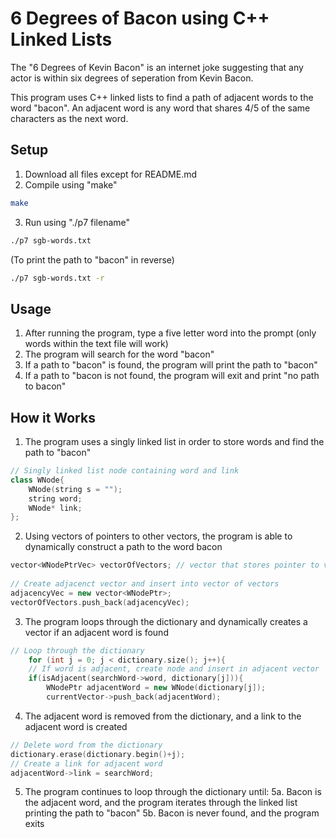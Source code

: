 # 6 Degrees of Bacon using C++ Linked Lists
The "6 Degrees of Kevin Bacon" is an internet joke suggesting that any actor is within six degrees of seperation from Kevin Bacon.

This program uses C++ linked lists to find a path of adjacent words to the word "bacon". An adjacent word is any word that shares 4/5 of the same characters as the next word.

## Setup
1. Download all files except for README.md
2. Compile using "make"
```bash
make
```
3. Run using "./p7 filename"
```bash
./p7 sgb-words.txt
```
(To print the path to "bacon" in reverse)
```bash
./p7 sgb-words.txt -r
```

## Usage
1. After running the program, type a five letter word into the prompt (only words within the text file will work)
2. The program will search for the word "bacon"
3. If a path to "bacon" is found, the program will print the path to "bacon"
4. If a path to "bacon is not found, the program will exit and print "no path to bacon"

## How it Works
1. The program uses a singly linked list in order to store words and find the path to "bacon"
```c++
// Singly linked list node containing word and link
class WNode{
    WNode(string s = "");
    string word;
    WNode* link;
};
```
2. Using vectors of pointers to other vectors, the program is able to dynamically construct a path to the word bacon
```c++
vector<WNodePtrVec> vectorOfVectors; // vector that stores pointer to vectors of WNodes
  
// Create adjacenct vector and insert into vector of vectors
adjacencyVec = new vector<WNodePtr>;
vectorOfVectors.push_back(adjacencyVec);
```
3. The program loops through the dictionary and dynamically creates a vector if an adjacent word is found
```c++
// Loop through the dictionary
    for (int j = 0; j < dictionary.size(); j++){
    // If word is adjacent, create node and insert in adjacent vector
    if(isAdjacent(searchWord->word, dictionary[j])){
        WNodePtr adjacentWord = new WNode(dictionary[j]);
        currentVector->push_back(adjacentWord);
```
4. The adjacent word is removed from the dictionary, and a link to the adjacent word is created
```c++
// Delete word from the dictionary
dictionary.erase(dictionary.begin()+j);   
// Create a link for adjacent word
adjacentWord->link = searchWord;
```
5. The program continues to loop through the dictionary until:
    5a. Bacon is the adjacent word, and the program iterates through the linked list printing the path to "bacon"
    5b. Bacon is never found, and the program exits
